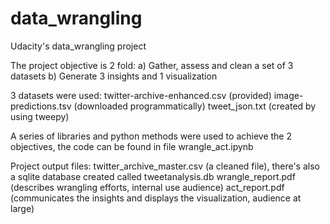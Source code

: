 # data_wrangling
Udacity's data_wrangling project

The project objective is 2 fold:
a) Gather, assess and clean a set of 3 datasets
b) Generate 3 insights and 1 visualization

3 datasets were used:
twitter-archive-enhanced.csv (provided)
image-predictions.tsv (downloaded programmatically)
tweet_json.txt (created by using tweepy)

A series of libraries and python methods were used to achieve the 2 objectives, the code can be found in file
wrangle_act.ipynb

Project output files:
twitter_archive_master.csv (a cleaned file), there's also a sqlite database created called tweetanalysis.db
wrangle_report.pdf (describes wrangling efforts, internal use audience)
act_report.pdf (communicates the insights and displays the visualization, audience at large)
